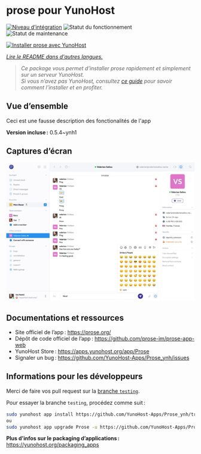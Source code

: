 <!--
Nota bene : ce README est automatiquement généré par <https://github.com/YunoHost/apps/tree/master/tools/readme_generator>
Il NE doit PAS être modifié à la main.
-->

# prose pour YunoHost

[![Niveau d’intégration](https://apps.yunohost.org/badge/integration/Prose)](https://ci-apps.yunohost.org/ci/apps/Prose/)
![Statut du fonctionnement](https://apps.yunohost.org/badge/state/Prose)
![Statut de maintenance](https://apps.yunohost.org/badge/maintained/Prose)

[![Installer prose avec YunoHost](https://install-app.yunohost.org/install-with-yunohost.svg)](https://install-app.yunohost.org/?app=Prose)

*[Lire le README dans d'autres langues.](./ALL_README.md)*

> *Ce package vous permet d’installer prose rapidement et simplement sur un serveur YunoHost.*  
> *Si vous n’avez pas YunoHost, consultez [ce guide](https://yunohost.org/install) pour savoir comment l’installer et en profiter.*

## Vue d’ensemble

Ceci est une fausse description des fonctionalités de l'app


**Version incluse :** 0.5.4~ynh1

## Captures d’écran

![Capture d’écran de prose](./doc/screenshots/screenshot.jpg)

## Documentations et ressources

- Site officiel de l’app : <https://prose.org/>
- Dépôt de code officiel de l’app : <https://github.com/prose-im/prose-app-web>
- YunoHost Store : <https://apps.yunohost.org/app/Prose>
- Signaler un bug : <https://github.com/YunoHost-Apps/Prose_ynh/issues>

## Informations pour les développeurs

Merci de faire vos pull request sur la [branche `testing`](https://github.com/YunoHost-Apps/Prose_ynh/tree/testing).

Pour essayer la branche `testing`, procédez comme suit :

```bash
sudo yunohost app install https://github.com/YunoHost-Apps/Prose_ynh/tree/testing --debug
ou
sudo yunohost app upgrade Prose -u https://github.com/YunoHost-Apps/Prose_ynh/tree/testing --debug
```

**Plus d’infos sur le packaging d’applications :** <https://yunohost.org/packaging_apps>
